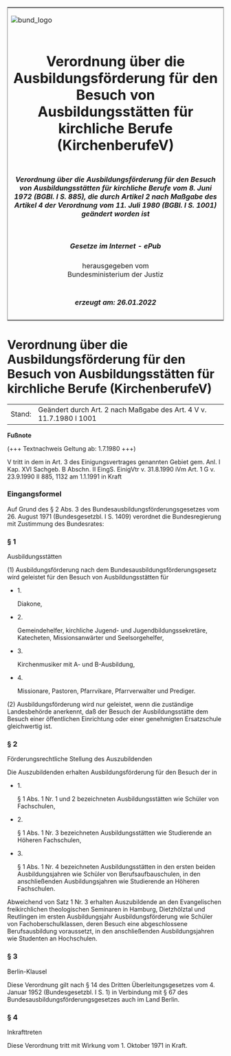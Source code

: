<span id="DECKBLATT.html"></span>

<table border="0" frame="border" width="100%">

<tr valign="top">

<td align="left">

![bund\_logo](BfJ_2021_Web_de_de.gif)

</td>

<td align="right">

 

</td>

</tr>

<tr align="center" valign="middle">

<td colspan="2">

# Verordnung über die Ausbildungsförderung für den Besuch von Ausbildungsstätten für kirchliche Berufe (KirchenberufeV)

</td>

</tr>

<tr align="center" valign="middle">

<td colspan="2">

##### Verordnung über die Ausbildungsförderung für den Besuch von Ausbildungsstätten für kirchliche Berufe vom 8. Juni 1972 (BGBl. I S. 885), die durch Artikel 2 nach Maßgabe des Artikel 4 der Verordnung vom 11. Juli 1980 (BGBl. I S. 1001) geändert worden ist

</td>

</tr>

<tr align="center" valign="middle">

<td colspan="2">

  
  

##### Gesetze im Internet - ePub  
  
herausgegeben vom  
Bundesministerium der Justiz

</td>

</tr>

<tr align="center" valign="bottom">

<td colspan="2">

  
  

##### erzeugt am: 26.01.2022

</td>

</tr>

</table>

<span id="BJNR008850972.html"></span>

# Verordnung über die Ausbildungsförderung für den Besuch von Ausbildungsstätten für kirchliche Berufe (KirchenberufeV)

<div>

<div class="jnhtml">

|        |                                                                     |
| ------ | ------------------------------------------------------------------- |
| Stand: | Geändert durch Art. 2 nach Maßgabe des Art. 4 V v. 11.7.1980 I 1001 |

</div>

</div>

<div>

  
**Fußnote**

<div class="jnhtml">

<div>

<div class="jurAbsatz">

(+++ Textnachweis Geltung ab: 1.7.1980 +++)

</div>

<div class="jurAbsatz">

  
V tritt in dem in Art. 3 des Einigungsvertrages genannten Gebiet gem.
Anl. I Kap. XVI Sachgeb. B Abschn. II EingS. EinigVtr v. 31.8.1990 iVm
Art. 1 G v. 23.9.1990 II 885, 1132 am 1.1.1991 in Kraft

</div>

</div>

</div>

</div>

<span id="BJNR008850972BJNE000100327.html"></span>

### Eingangsformel  

<div>

<div class="jnhtml">

<div>

<div class="jurAbsatz">

Auf Grund des § 2 Abs. 3 des Bundesausbildungsförderungsgesetzes vom 26.
August 1971 (Bundesgesetzbl. I S. 1409) verordnet die Bundesregierung
mit Zustimmung des Bundesrates:

</div>

</div>

</div>

</div>

<span id="BJNR008850972BJNE000200327.html"></span>

### § 1  
Ausbildungsstätten

<div>

<div class="jnhtml">

<div>

<div class="jurAbsatz">

(1) Ausbildungsförderung nach dem Bundesausbildungsförderungsgesetz wird
geleistet für den Besuch von Ausbildungsstätten für

  - 1\.
    
    <div style="">
    
    Diakone,
    
    </div>

  - 2\.
    
    <div style="">
    
    Gemeindehelfer, kirchliche Jugend- und Jugendbildungssekretäre,
    Katecheten, Missionsanwärter und Seelsorgehelfer,
    
    </div>

  - 3\.
    
    <div style="">
    
    Kirchenmusiker mit A- und B-Ausbildung,
    
    </div>

  - 4\.
    
    <div style="">
    
    Missionare, Pastoren, Pfarrvikare, Pfarrverwalter und Prediger.
    
    </div>

</div>

<div class="jurAbsatz">

(2) Ausbildungsförderung wird nur geleistet, wenn die zuständige
Landesbehörde anerkennt, daß der Besuch der Ausbildungsstätte dem Besuch
einer öffentlichen Einrichtung oder einer genehmigten Ersatzschule
gleichwertig ist.

</div>

</div>

</div>

</div>

<span id="BJNR008850972BJNE000300327.html"></span>

### § 2  
Förderungsrechtliche Stellung des Auszubildenden

<div>

<div class="jnhtml">

<div>

<div class="jurAbsatz">

Die Auszubildenden erhalten Ausbildungsförderung für den Besuch der in

  - 1\.
    
    <div style="">
    
    § 1 Abs. 1 Nr. 1 und 2 bezeichneten Ausbildungsstätten wie Schüler
    von Fachschulen,
    
    </div>

  - 2\.
    
    <div style="">
    
    § 1 Abs. 1 Nr. 3 bezeichneten Ausbildungsstätten wie Studierende an
    Höheren Fachschulen,
    
    </div>

  - 3\.
    
    <div style="">
    
    § 1 Abs. 1 Nr. 4 bezeichneten Ausbildungsstätten in den ersten
    beiden Ausbildungsjahren wie Schüler von Berufsaufbauschulen, in den
    anschließenden Ausbildungsjahren wie Studierende an Höheren
    Fachschulen.
    
    </div>

Abweichend von Satz 1 Nr. 3 erhalten Auszubildende an den Evangelischen
freikirchlichen theologischen Seminaren in Hamburg, Dietzhölztal und
Reutlingen im ersten Ausbildungsjahr Ausbildungsförderung wie Schüler
von Fachoberschulklassen, deren Besuch eine abgeschlossene
Berufsausbildung voraussetzt, in den anschließenden Ausbildungsjahren
wie Studenten an Hochschulen.

</div>

</div>

</div>

</div>

<span id="BJNR008850972BJNE000400327.html"></span>

### § 3  
Berlin-Klausel

<div>

<div class="jnhtml">

<div>

<div class="jurAbsatz">

Diese Verordnung gilt nach § 14 des Dritten Überleitungsgesetzes vom 4.
Januar 1952 (Bundesgesetzbl. I S. 1) in Verbindung mit § 67 des
Bundesausbildungsförderungsgesetzes auch im Land Berlin.

</div>

</div>

</div>

</div>

<span id="BJNR008850972BJNE000500327.html"></span>

### § 4  
Inkrafttreten

<div>

<div class="jnhtml">

<div>

<div class="jurAbsatz">

Diese Verordnung tritt mit Wirkung vom 1. Oktober 1971 in Kraft.

</div>

</div>

</div>

</div>
